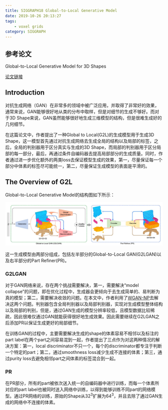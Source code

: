 ```yaml
---
title: SIGGRAPH18 Global-to-Local Generative Model
date: 2019-10-26 20:13:27
tags: 
    - voxel grids
category: SIGGRAPH
---
```


## 参考论文

Global-to-Local Generative Model for 3D Shapes

[论文链接](https://vcc.tech/file/upload_file/image/research/att201809231254/G2L.pdf)

## Introduction

对抗生成网络（GAN）在非常多的领域中被广泛应用，并取得了非常好的效果，通常来说，GAN能够很好地从类的分布中取样，但是对细节的生成不够好。而对于3D Shape来说，GAN虽然能够很好地生成三维模型的结构，但是很难生成好的几何细节。

在这篇论文中，作者提出了一种Global to Local(G2L)的生成模型用于生成3D Shape，这一模型首先通过对抗生成网络去生成全局的结构以及局部的标签，之后，全局的判别器用于区分真实与生成的3D Shape，而局部的判别器用于区分局部的每一部分，最后，再通过条件自编码器去提高局部部分的生成质量。同时，作者通过进一步优化额外的两类loss去保证模型生成的效果，第一，尽量保证每一个部分中体素的标签尽可能统一，第二，尽量保证生成模型的表面是平滑的。

<!--more-->

## The Overview of G2L

Global-to-Local Generative Model的结构图如下所示：

![G2L](/img/G2L.jpg)

这一生成模型由两部分组成，包括左半部分的Global-to-Local GAN(G2LGAN)以及右半部分的Part Refiner(PR)。

### G2LGAN

对于GAN网络来说，存在两个挑战需要解决，第一，需要解决“model collapse”的问题，即在优化过程中，生成器会更倾向于去生成简单的、易判断为真的模型；第二，需要解决收敛的问题。在本文中，作者利用了[WGAN-NP](https://arxiv.org/pdf/1704.00028.pdf)去解决这两个问题。判别器包含全局判别器以及局部判别器，实现对生成模型整体结构以及局部的判别，但是，通过GAN生成的模型分辨率较低，且模型数据比较稀疏，因此很难仅通过GAN就能获得很好地生成效果。因此需要继续在G2LGAN之后添加PR以保证生成更好的局部细节。

在训练GAN的过程中，主要需要解决生成的shape的体素容易不相邻以及标注的part label在两个part之间容易混到一起，作者提出了三点作为对这两种情况的解决方案：第一，local discriminator不只一个，每个的discriminator都专注于判断一个特定的part；第二，通过smoothness loss减少生成不连接的体素；第三，通过purity loss去避免相邻part之间体素的标签混合到一起。

### PR

在PR部分，所有的part被依次送入统一的自编码器中进行训练，而每一个体素所对应的part label也被同时送入网络中训练，以得到能够训练不同part的网络模型。通过PR网络的训练，原始的Shape从$32^3$扩展为$64^3$，并且去除了通过GAN生成的网络中不连接的体素。



